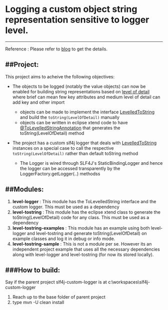 # Logging a custom object string representation sensitive to logger level.
---------------------------------------------------------------------------------------

Reference : Please refer to [blog](http://vemurthy.blogspot.in/2016/03/slf4j-custom-logger-using-customized.html "Slf4j custom logger") to get the details.
 
##Project:
----------
This project aims to acheive the following objectives:

*   The objects to be logged (notably the value objects) can now be enabled for building string representations based on [level of detail](/level-logger/src/main/java/com/github/venkateshamurthy/util/logging/LevelOfDetail.java) where brief can mean few key attributes and medium level of detail can add key and other import

    +    objects can be made to implement the interface [LevelledToString](/level-logger/src/main/java/com/github/venkateshamurthy/util/logging/LevelledToString.java) and build the <code>toString(LevelOfDetail)</code> manually
    +    objects can be written in eclipse xtend code to have [@ToLevelledStringAnnotation](/level-tostring/src/main/java/com/github/venkateshamurthy/util/tostring/xtend/ToDetailedStringProcessor.xtend) that generates the toString(LevelOfDetail) method

*   The project has a custom slf4j logger that deals with [LevelledToString](/level-logger/src/main/java/com/github/venkateshamurthy/util/logging/LevelledToString.java) instances on a special case to call the respective <code>toString(LevelOfDetail)</code> rather than default toString method

    +   The Logger is wired through SLF4J's StaticBindingLogger and hence the logger can be accessed transparently by the LoggerFactory.getLogger(..) methodss
    
##Modules:
----------
1.  <b>level-logger</b>            : This module has the ToLevelledString interface and the custom logger. This must be used as a dependency
2.  <b>level-tostring</b>          : This module has the eclipse xtend class to generate the toString(LevelOfDetail) code for any class. This must be used as a dependency
3.  <b>level-tostring-examples</b> : This module has an example using both level-logger and level-tostring and generate toString(LevelOfDetail) on example classes and log it in debug or info mode.
4.  <b>level-tostring-sample</b>    : This is not a module per se. However its an independent project example that uses all the necessary dependencies along with level-logger and level-tostring (for now its stored locally).

###How to build:
----------------
Say if the parent project slf4j-custom-logger is at c:\workspaces\slf4j-custom-logger

1.  Reach up to the base folder of parent project
2.  type mvn -U clean install

